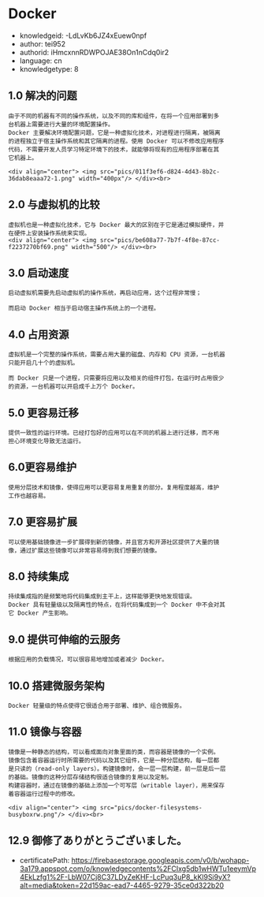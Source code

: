 Docker
===
* knowledgeid: -LdLvKb6JZ4xEuew0npf
* author: tei952
* authorid: iHmcxnnRDWPOJAE38On1nCdq0ir2
* language: cn
* knowledgetype: 8

## 1.0 解决的问题
```
由于不同的机器有不同的操作系统，以及不同的库和组件，在将一个应用部署到多
台机器上需要进行大量的环境配置操作。
Docker 主要解决环境配置问题，它是一种虚拟化技术，对进程进行隔离，被隔离
的进程独立于宿主操作系统和其它隔离的进程。使用 Docker 可以不修改应用程序
代码，不需要开发人员学习特定环境下的技术，就能够将现有的应用程序部署在其
它机器上。

<div align="center"> <img src="pics/011f3ef6-d824-4d43-8b2c-36dab8eaaa72-1.png" width="400px"/> </div><br>
```
## 2.0 与虚拟机的比较
```
虚拟机也是一种虚拟化技术，它与 Docker 最大的区别在于它是通过模拟硬件，并
在硬件上安装操作系统来实现。
<div align="center"> <img src="pics/be608a77-7b7f-4f8e-87cc-f2237270bf69.png" width="500"/> </div><br>
```
## 3.0 启动速度
```
启动虚拟机需要先启动虚拟机的操作系统，再启动应用，这个过程非常慢；

而启动 Docker 相当于启动宿主操作系统上的一个进程。
```
## 4.0 占用资源
```
虚拟机是一个完整的操作系统，需要占用大量的磁盘、内存和 CPU 资源，一台机器
只能开启几十个的虚拟机。

而 Docker 只是一个进程，只需要将应用以及相关的组件打包，在运行时占用很少
的资源，一台机器可以开启成千上万个 Docker。
```
## 5.0 更容易迁移
```
提供一致性的运行环境。已经打包好的应用可以在不同的机器上进行迁移，而不用
担心环境变化导致无法运行。
```
## 6.0更容易维护
```
使用分层技术和镜像，使得应用可以更容易复用重复的部分。复用程度越高，维护
工作也越容易。
```
## 7.0 更容易扩展
```
可以使用基础镜像进一步扩展得到新的镜像，并且官方和开源社区提供了大量的镜
像，通过扩展这些镜像可以非常容易得到我们想要的镜像。
```
## 8.0 持续集成
```
持续集成指的是频繁地将代码集成到主干上，这样能够更快地发现错误。
Docker 具有轻量级以及隔离性的特点，在将代码集成到一个 Docker 中不会对其
它 Docker 产生影响。
```
## 9.0 提供可伸缩的云服务
```
根据应用的负载情况，可以很容易地增加或者减少 Docker。
```
## 10.0 搭建微服务架构
```
Docker 轻量级的特点使得它很适合用于部署、维护、组合微服务。
```
## 11.0 镜像与容器
```
镜像是一种静态的结构，可以看成面向对象里面的类，而容器是镜像的一个实例。
镜像包含着容器运行时所需要的代码以及其它组件，它是一种分层结构，每一层都
是只读的（read-only layers）。构建镜像时，会一层一层构建，前一层是后一层
的基础。镜像的这种分层存储结构很适合镜像的复用以及定制。
构建容器时，通过在镜像的基础上添加一个可写层（writable layer），用来保存
着容器运行过程中的修改。

<div align="center"> <img src="pics/docker-filesystems-busyboxrw.png"/> </div><br>
```
## 12.9 御修了ありがとうございました。
* certificatePath: https://firebasestorage.googleapis.com/v0/b/wohapp-3a179.appspot.com/o/knowledgecontents%2FCIxg5db1wHWTu1eeymVp4EkLzfg1%2F-LbW07Cj8C37LDyZeKHF-LcPuq3uP8_kKl9Si9yX?alt=media&token=22d159ac-ead7-4465-9279-35ce0d322b20
